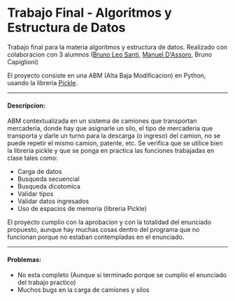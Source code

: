 # Trabajo Final - Algoritmos y Estructura de Datos
Trabajo final para la materia algoritmos y estructura de datos. Realizado con colaboracion con 3 alumnos ([Bruno Leo Santi](https://github.com/BrunoLeoSanti), [Manuel D'Assoro](https://github.com/manueldassoro), Bruno Capiglioni)

El proyecto consiste en una ABM (Alta Baja Modificacion) en Python, usando la libreria [Pickle](https://docs.python.org/3/library/pickle.html).

-----
#### Descripcion:
ABM contextualizada en un sistema de camiones que transportan mercaderia, donde hay que asignarle un silo, el tipo de mercaderia que transporta y darle un turno para la descarga (o ingreso) del camion, no se puede repetir el mismo camion, patente, etc. Se verifica que se utilice bien la libreria pickle y que se ponga en practica las funciones trabajadas en clase tales como:
 - Carga de datos
 - Busqueda secuencial
 - Busqueda dicotomica
 - Validar tipos
 - Validar datos ingresados
 - Uso de espacios de memoria (libreria Pickle)

El proyecto cumplio con la aprobacion y con la totalidad del enunciado propuesto, aunque hay muchas cosas dentro del programa que no funcionan porque no estaban contempladas en el enunciado.

-----

#### Problemas:   
- No esta completo (Aunque si terminado porque se cumplio el enunciado del trabajo practico)
- Muchos bugs en la carga de camiones y silos
